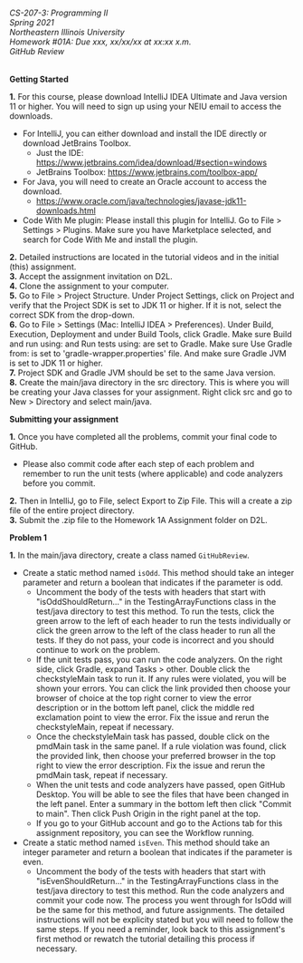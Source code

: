 ###### CS-207-3: Programming II <br> Spring 2021 <br> Northeastern Illinois University <br> Homework #01A: Due xxx, xx/xx/xx at xx:xx x.m. <br> GitHub Review

**Getting Started**

**1.** For this course, please download IntelliJ IDEA Ultimate and Java version 11 or higher. You will need to sign up using your NEIU email to access the downloads. 
- For IntelliJ, you can either download and install the IDE directly or download JetBrains Toolbox. 
    - Just the IDE: https://www.jetbrains.com/idea/download/#section=windows 
    - JetBrains Toolbox: https://www.jetbrains.com/toolbox-app/ 
- For Java, you will need to create an Oracle account to access the download.
    - https://www.oracle.com/java/technologies/javase-jdk11-downloads.html
- Code With Me plugin: Please install this plugin for IntelliJ. Go to File > Settings > Plugins. Make sure you have Marketplace selected, and search for Code With Me and install the plugin.  
  
    
**2.** Detailed instructions are located in the tutorial videos and in the initial (this) assignment.<br>
**3.** Accept the assignment invitation on D2L.<br>
**4.** Clone the assignment to your computer.<br>
**5.** Go to File > Project Structure. Under Project Settings, click on Project and verify that the Project SDK is set to JDK 11 or higher.  If it is not, select the correct SDK from the drop-down.<br>
**6.** Go to File > Settings (Mac: IntelliJ IDEA > Preferences). Under Build, Execution, Deployment and under Build Tools, click Gradle. Make sure Build and run using: and Run tests using: are set to Gradle. Make sure Use Gradle from: is set to 'gradle-wrapper.properties' file. And make sure Gradle JVM is set to JDK 11 or higher.<br>
**7.** Project SDK and Gradle JVM should be set to the same Java version.<br>
**8.** Create the main/java directory in the src directory. This is where you will be creating your Java classes for your assignment. Right click src and go to New > Directory and select main/java.<br>

**Submitting your assignment**

**1.** Once you have completed all the problems, commit your final code to GitHub. <br>
- Please also commit code after each step of each problem and remember to run the unit tests (where applicable) and code analyzers before you commit.

**2.** Then in IntelliJ, go to File, select Export to Zip File. This will a create a zip file of the entire project directory.<br>
**3.** Submit the .zip file to the Homework 1A Assignment folder on D2L.<br>

**Problem 1**

**1.** In the main/java directory, create a class named `GitHubReview`. 
- Create a static method named `isOdd`. This method should take an integer parameter and return a boolean that indicates if the parameter is odd. 
    - Uncomment the body of the tests with headers that start with "isOddShouldReturn..." in the TestingArrayFunctions class in the test/java directory to test this method. To run the tests, click the green arrow to the left of each header to run the tests individually or click the green arrow to the left of the class header to run all the tests. If they do not pass, your code is incorrect and you should continue to work on the problem. 
    - If the unit tests pass, you can run the code analyzers. On the right side, click Gradle, expand Tasks > other. Double click the checkstyleMain task to run it. If any rules were violated, you will be shown your errors. You can click the link provided then choose your browser of choice at the top right corner to view the error description or in the bottom left panel, click the middle red exclamation point to view the error. Fix the issue and rerun the checkstyleMain, repeat if necessary.
    - Once the checkstyleMain task has passed, double click on the pmdMain task in the same panel. If a rule violation was found, click the provided link, then choose your preferred browser in the top right to view the error description. Fix the issue and rerun the pmdMain task, repeat if necessary.
    - When the unit tests and code analyzers have passed, open GitHub Desktop. You will be able to see the files that have been changed in the left panel. Enter a summary in the bottom left then click "Commit to main". Then click Push Origin in the right panel at the top. 
    - If you go to your GitHub account and go to the Actions tab for this assignment repository, you can see the Workflow running.
- Create a static method named `isEven`. This method should take an integer parameter and return a boolean that indicates if the parameter is even. 
    - Uncomment the body of the tests with headers that start with "isEvenShouldReturn..." in the TestingArrayFunctions class in the test/java directory to test this method. Run the code analyzers and commit your code now. The process you went through for IsOdd will be the same for this method, and future assignments. The detailed instructions will not be explicity stated but you will need to follow the same steps. If you need a reminder, look back to this assignment's first method or rewatch the tutorial detailing this process if necessary.
